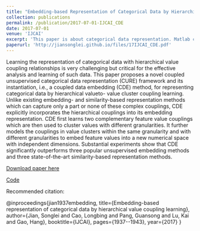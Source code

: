 ```yaml
---
title: "Embedding-based Representation of Categorical Data by Hierarchical Value Coupling Learning"
collection: publications
permalink: /publication/2017-07-01-IJCAI_CDE
date: 2017-07-01
venue: 'IJCAI'
excerpt: 'This paper is about categorical data representation. Matlab code is available.'
paperurl: 'http://jiansonglei.github.io/files/17IJCAI_CDE.pdf'
---
```


Learning the representation of categorical data with
hierarchical value coupling relationships is very
challenging but critical for the effective analysis
and learning of such data. This paper proposes a
novel coupled unsupervised categorical data representation
(CURE) framework and its instantiation,
i.e., a coupled data embedding (CDE) method, for
representing categorical data by hierarchical valueto-
value cluster coupling learning. Unlike existing
embedding- and similarity-based representation
methods which can capture only a part or none of
these complex couplings, CDE explicitly incorporates
the hierarchical couplings into its embedding
representation. CDE first learns two complementary
feature value couplings which are then used to
cluster values with different granularities. It further
models the couplings in value clusters within
the same granularity and with different granularities
to embed feature values into a new numerical
space with independent dimensions. Substantial
experiments show that CDE significantly outperforms
three popular unsupervised embedding methods
and three state-of-the-art similarity-based representation
methods.

[Download paper here](http://jiansonglei.github.io/files/17IJCAI_CDE.pdf)

[Code](https://github.com/jiansonglei/CDE)

Recommended citation: 

@inproceedings{jian1937embedding,
  title={Embedding-based representation of categorical data by hierarchical value coupling learning},
  author={Jian, Songlei and Cao, Longbing and Pang, Guansong and Lu, Kai and Gao, Hang},
  booktitle={IJCAI},
  pages={1937--1943},
  year={2017}
}
